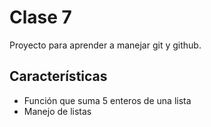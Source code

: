 # Clase 7
Proyecto para aprender a manejar git y github.
## Características
* Función que suma 5 enteros de una lista
* Manejo de listas